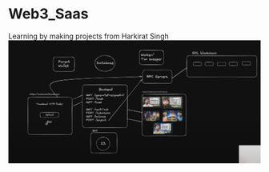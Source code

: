 # Web3_Saas
Learning by making projects from Harkirat Singh 
![Working](https://github.com/NamanGarg12/Web3_Saas/blob/main/Screenshot%202024-11-08%20223030.png)
